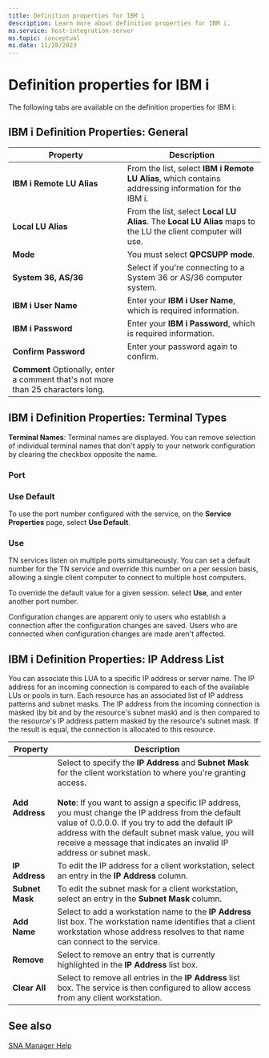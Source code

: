 ```yaml
---
title: Definition properties for IBM i
description: Learn more about definition properties for IBM i.
ms.service: host-integration-server
ms.topic: conceptual
ms.date: 11/28/2023
---
```


# Definition properties for IBM i

The following tabs are available on the definition properties for IBM i:

## IBM i Definition Properties: General  

| Property | Description |
|----------|-------------|
| **IBM i Remote LU Alias** | From the list, select **IBM i Remote LU Alias**, which contains addressing information for the IBM i. |
| **Local LU Alias** | From the list, select **Local LU Alias**. The **Local LU Alias** maps to the LU the client computer will use. |
| **Mode** | You must select **QPCSUPP mode**. |
| **System 36, AS/36** | Select if you're connecting to a System 36 or AS/36 computer system. |
| **IBM i User Name** | Enter your **IBM i User Name**, which is required information. |
| **IBM i Password** | Enter your **IBM i Password**, which is required information. |
| **Confirm Password** | Enter your password again to confirm. |
| **Comment** Optionally, enter a comment that's not more than 25 characters long. |
  
## IBM i Definition Properties: Terminal Types  

**Terminal Names**: Terminal names are displayed. You can remove selection of individual terminal names that don't apply to your network configuration by clearing the checkbox opposite the name.

### Port  
  
### Use Default

To use the port number configured with the service, on the **Service Properties** page, select **Use Default**.

### Use  

TN services listen on multiple ports simultaneously. You can set a default number for the TN service and override this number on a per session basis, allowing a single client computer to connect to multiple host computers.

To override the default value for a given session. select **Use**, and enter another port number.

Configuration changes are apparent only to users who establish a connection after the configuration changes are saved. Users who are connected when configuration changes are made aren't affected.
  
## IBM i Definition Properties: IP Address List  

You can associate this LUA to a specific IP address or server name. The IP address for an incoming connection is compared to each of the available LUs or pools in turn. Each resource has an associated list of IP address patterns and subnet masks. The IP address from the incoming connection is masked (by bit and by the resource's subnet mask) and is then compared to the resource's IP address pattern masked by the resource's subnet mask. If the result is equal, the connection is allocated to this resource.

| Property | Description |
|----------|-------------|
| **Add Address** | Select to specify the **IP Address** and **Subnet Mask** for the client workstation to where you're granting access. <br><br>**Note**: If you want to assign a specific IP address, you must change the IP address from the default value of 0.0.0.0. If you try to add the default IP address with the default subnet mask value, you will receive a message that indicates an invalid IP address or subnet mask. |
| **IP Address** | To edit the IP address for a client workstation, select an entry in the **IP Address** column. |
| **Subnet Mask** | To edit the subnet mask for a client workstation, select an entry in the **Subnet Mask** column. |
| **Add Name** | Select to add a workstation name to the **IP Address** list box. The workstation name identifies that a client workstation whose address resolves to that name can connect to the service. |
| **Remove** | Select to remove an entry that is currently highlighted in the **IP Address** list box. |
| **Clear All** | Select to remove all entries in the **IP Address** list box. The service is then configured to allow access from any client workstation. |

## See also

[SNA Manager Help](../core/sna-manager-help1.md)